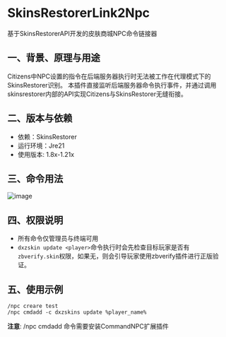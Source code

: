 # SkinsRestorerLink2Npc
基于SkinsRestorerAPI开发的皮肤商城NPC命令链接器

## 一、背景、原理与用途
Citizens中NPC设置的指令在后端服务器执行时无法被工作在代理模式下的SkinsRestorer识别。
本插件直接监听后端服务器命令执行事件，并通过调用skinsrestorer内部的API实现Citizens与SkinsRestorer无缝衔接。


## 二、版本与依赖
- 依赖：SkinsRestorer
- 运行环境：Jre21
- 使用版本: 1.8x-1.21x



## 三、命令用法 
![image](https://github.com/user-attachments/assets/30f5cb7d-a9a5-4544-a88b-6a3c3cec4670)


## 四、权限说明
- 所有命令仅管理员与终端可用
- `dxzskin update <player>`命令执行时会先检查目标玩家是否有`zbverify.skin`权限，如果无，则会引导玩家使用zbverify插件进行正版验证。

## 五、使用示例

```
/npc creare test
/npc cmdadd -c dxzskins update %player_name%
```

**注意**: /npc cmdadd 命令需要安装CommandNPC扩展插件


